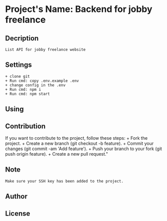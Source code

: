 # Project's Name: Backend for jobby freelance

## Decription
    List API for jobby freelance website
## Settings
    + clone git
    + Run cmd: copy .env.example .env 
    + change config in the .env
    + Run cmd: npm i
    + Run cmd: npm start
## Using

## Contribution

If you want to contribute to the project, follow these steps:
    + Fork the project.
    + Create a new branch (git checkout -b feature).
    + Commit your changes (git commit -am 'Add feature').
    + Push your branch to your fork (git push origin feature).
    + Create a new pull request."
## Note
    Make sure your SSH key has been added to the project.
## Author

## License

